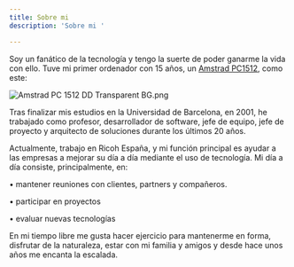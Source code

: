 ```yaml
---
title: Sobre mi
description: 'Sobre mi '

---
```

Soy un fanático de la tecnología y tengo la suerte de poder ganarme la vida con ello. Tuve mi primer ordenador con 15 años, un [Amstrad PC1512](https://es.wikipedia.org/wiki/Amstrad_PC1512 "Amstrad PC1512"), como este:

![Amstrad PC 1512 DD Transparent BG.png](https://upload.wikimedia.org/wikipedia/commons/thumb/e/eb/Schneider_Amstrad_PC_1512_DD_Transparent_BG.png/250px-Schneider_Amstrad_PC_1512_DD_Transparent_BG.png "Amstrad PC 1512")

Tras finalizar mis estudios en la Universidad de Barcelona, en 2001, he trabajado como profesor, desarrollador de software, jefe de equipo, jefe de proyecto y arquitecto de soluciones durante los últimos 20 años.

Actualmente, trabajo en Ricoh España, y mi función principal es ayudar a las empresas a mejorar su día a día mediante el uso de tecnología. Mi día a día consiste, principalmente, en:

• mantener reuniones con clientes, partners y compañeros.

• participar en proyectos

• evaluar nuevas tecnologías

En mi tiempo libre me gusta hacer ejercicio para mantenerme en forma, disfrutar de la naturaleza, estar con mi familia y amigos y desde hace unos años me encanta la escalada.